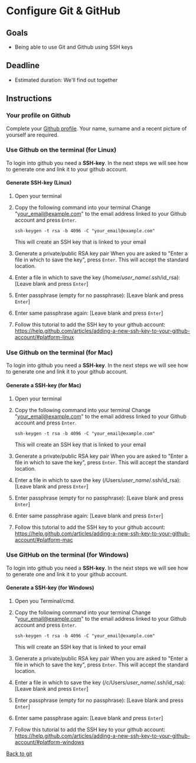 # Configure Git & GitHub

## Goals

 - Being able to use Git and Github using SSH keys

## Deadline
 - Estimated duration: We'll find out together

## Instructions

### Your profile on Github

Complete your [Github profile](https://github.com/settings/profile).
Your name, surname and a recent picture of yourself are required. 

### Use Github on the terminal (for **Linux**)

To login into github you need a **SSH-key**. 
In the next steps we will see how to generate one and link it to your github account.

#### Generate SSH-key (**Linux**)
1. Open your terminal
2. Copy the following command into your terminal 
    Change "your_email@example.com" to the email address linked to your Github account and press `Enter`.

    ```shell
    ssh-keygen -t rsa -b 4096 -C "your_email@example.com"
    ```

    This will create an SSH key that is linked to your email

3. Generate a private/public RSA key pair
    When you are asked to "Enter a file in which to save the key", press `Enter`. This will accept the standard location.

4. Enter a file in which to save the key (/home/*user_name*/.ssh/id_rsa): [Leave blank and press `Enter`]
5. Enter passphrase (empty for no passphrase): [Leave blank and press `Enter`]
6. Enter same passphrase again: [Leave blank and press `Enter`]
7. Follow this tutorial to add the SSH key to your github account: https://help.github.com/articles/adding-a-new-ssh-key-to-your-github-account/#platform-linux


### Use Github on the terminal (for **Mac**)

To login into github you need a **SSH-key**. 
In the next steps we will see how to generate one and link it to your github account.

#### Generate a SSH-key (for **Mac**)
1. Open your terminal
2. Copy the following command into your terminal 
    Change "your_email@example.com" to the email address linked to your Github account and press `Enter`.

    ```shell
    ssh-keygen -t rsa -b 4096 -C "your_email@example.com"
    ```

    This will create an SSH key that is linked to your email
3. Generate a private/public RSA key pair
    When you are asked to "Enter a file in which to save the key", press `Enter`. This will accept the standard location.

4. Enter a file in which to save the key (/Users/*user_name*/.ssh/id_rsa): [Leave blank and press `Enter`]
5. Enter passphrase (empty for no passphrase): [Leave blank and press `Enter`]
6. Enter same passphrase again: [Leave blank and press `Enter`]
7. Follow this tutorial to add the SSH key to your github account: https://help.github.com/articles/adding-a-new-ssh-key-to-your-github-account/#platform-mac


### Use GitHub on the terminal (for **Windows**)


To login into github you need a **SSH-key**. 
In the next steps we will see how to generate one and link it to your github account.


#### Generate a SSH-key (for **Windows**)
1. Open you Terminal/cmd.
2. Copy the following command into your terminal 
    Change "your_email@example.com" to the email address linked to your Github account and press `Enter`.

    ```shell
    ssh-keygen -t rsa -b 4096 -C "your_email@example.com"
    ```

    This will create an SSH key that is linked to your email
3. Generate a private/public RSA key pair
    When you are asked to "Enter a file in which to save the key", press `Enter`. This will accept the standard location.

4. Enter a file in which to save the key (/c/Users/*user_name*/.ssh/id_rsa): [Leave blank and press `Enter`]
5. Enter passphrase (empty for no passphrase): [Leave blank and press `Enter`]
6. Enter same passphrase again: [Leave blank and press `Enter`]
7. Follow this tutorial to add the SSH key to your github account: https://help.github.com/articles/adding-a-new-ssh-key-to-your-github-account/#platform-windows

[Back to git](./)
